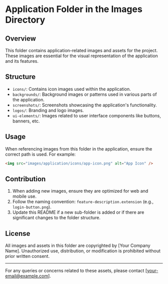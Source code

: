 # Application Folder in the Images Directory

## Overview

This folder contains application-related images and assets for the project. These images are essential for the visual representation of the application and its features.

## Structure

- `icons/`: Contains icon images used within the application.
- `backgrounds/`: Background images or patterns used in various parts of the application.
- `screenshots/`: Screenshots showcasing the application's functionality.
- `logos/`: Branding and logo images.
- `ui-elements/`: Images related to user interface components like buttons, banners, etc.

## Usage

When referencing images from this folder in the application, ensure the correct path is used. For example:

```html
<img src="images/application/icons/app-icon.png" alt="App Icon" />
```

## Contribution

1. When adding new images, ensure they are optimized for web and mobile use.
2. Follow the naming convention: `feature-description.extension` (e.g., `login-button.png`).
3. Update this README if a new sub-folder is added or if there are significant changes to the folder structure.

## License

All images and assets in this folder are copyrighted by [Your Company Name]. Unauthorized use, distribution, or modification is prohibited without prior written consent.

---

For any queries or concerns related to these assets, please contact [your-email@example.com].
